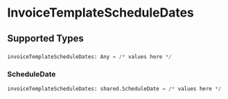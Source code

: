 # InvoiceTemplateScheduleDates


## Supported Types

### 

```python
invoiceTemplateScheduleDates: Any = /* values here */
```

### ScheduleDate

```python
invoiceTemplateScheduleDates: shared.ScheduleDate = /* values here */
```

